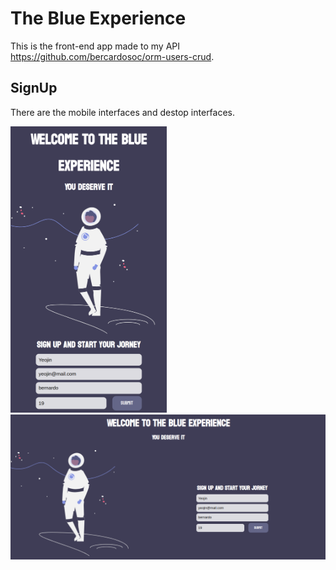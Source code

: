 # The Blue Experience

This is the front-end app made to my API https://github.com/bercardosoc/orm-users-crud. 

## SignUp 

There are the mobile interfaces and destop interfaces.

<img src="./prints/localhost_3000_signup.png" width=250 /> 
<img src="./prints/Screenshot%20from%202022-05-19%2019-44-36.png" width=750>
